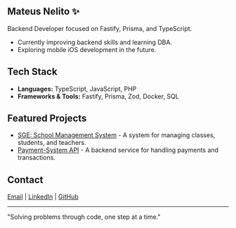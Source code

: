 ## Mateus Nelito ✨

Backend Developer focused on Fastify, Prisma, and TypeScript.

- Currently improving backend skills and learning DBA.
- Exploring mobile iOS development in the future.

## Tech Stack

- **Languages:** TypeScript, JavaScript, PHP
- **Frameworks & Tools:** Fastify, Prisma, Zod, Docker, SQL

## Featured Projects

- [SGE: School Management System](https://github.com/mateusnelito/egleston-api) - A system for managing classes, students, and teachers.
- [Payment-System API](https://github.com/mateusnelito/payment-system-backend) - A backend service for handling payments and transactions.

## Contact

[Email](mailto:mateuscelestinofreacker@gmail.com) | [LinkedIn](https://www.linkedin.com/in/mateus-nelito) | [GitHub](https://github.com/mateusnelito)

---

"Solving problems through code, one step at a time."
